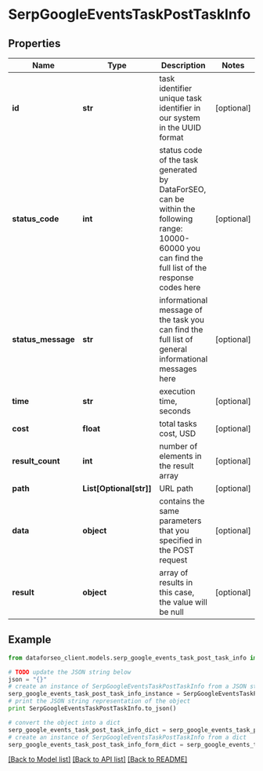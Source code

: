# SerpGoogleEventsTaskPostTaskInfo


## Properties

Name | Type | Description | Notes
------------ | ------------- | ------------- | -------------
**id** | **str** | task identifier unique task identifier in our system in the UUID format | [optional] 
**status_code** | **int** | status code of the task generated by DataForSEO, can be within the following range: 10000-60000 you can find the full list of the response codes here | [optional] 
**status_message** | **str** | informational message of the task you can find the full list of general informational messages here | [optional] 
**time** | **str** | execution time, seconds | [optional] 
**cost** | **float** | total tasks cost, USD | [optional] 
**result_count** | **int** | number of elements in the result array | [optional] 
**path** | **List[Optional[str]]** | URL path | [optional] 
**data** | **object** | contains the same parameters that you specified in the POST request | [optional] 
**result** | **object** | array of results in this case, the value will be null | [optional] 

## Example

```python
from dataforseo_client.models.serp_google_events_task_post_task_info import SerpGoogleEventsTaskPostTaskInfo

# TODO update the JSON string below
json = "{}"
# create an instance of SerpGoogleEventsTaskPostTaskInfo from a JSON string
serp_google_events_task_post_task_info_instance = SerpGoogleEventsTaskPostTaskInfo.from_json(json)
# print the JSON string representation of the object
print SerpGoogleEventsTaskPostTaskInfo.to_json()

# convert the object into a dict
serp_google_events_task_post_task_info_dict = serp_google_events_task_post_task_info_instance.to_dict()
# create an instance of SerpGoogleEventsTaskPostTaskInfo from a dict
serp_google_events_task_post_task_info_form_dict = serp_google_events_task_post_task_info.from_dict(serp_google_events_task_post_task_info_dict)
```
[[Back to Model list]](../README.md#documentation-for-models) [[Back to API list]](../README.md#documentation-for-api-endpoints) [[Back to README]](../README.md)


